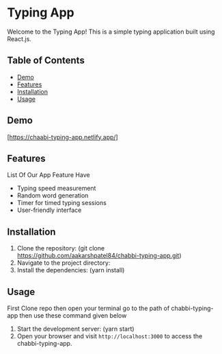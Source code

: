 # Typing App

Welcome to the Typing App! This is a simple typing application built using React.js.

## Table of Contents

- [Demo](#demo)
- [Features](#features)
- [Installation](#installation)
- [Usage](#usage)

## Demo

[https://chaabi-typing-app.netlify.app/]

## Features

List Of Our App Feature Have

- Typing speed measurement
- Random word generation
- Timer for timed typing sessions
- User-friendly interface

## Installation



1. Clone the repository: (git clone https://github.com/aakarshpatel84/chabbi-typing-app.git)
2. Navigate to the project directory:
3. Install the dependencies: (yarn install)

## Usage

First Clone repo then open your terminal go to the path of chabbi-typing-app then use these command given below

1. Start the development server: (yarn start)
2. Open your browser and visit `http://localhost:3000` to access the chabbi-typing-app.




